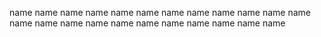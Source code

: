 name
name
name
name
name
name
name
name
name
name
name
name
name
name
name
name
name
name
name
name
name
name
name
